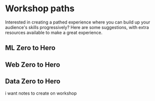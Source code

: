 # Workshop paths

Interested in creating a pathed experience where you can build up your audience's skills progressively? Here are some suggestions, with extra resources available to make a great experience.

## ML Zero to Hero

## Web Zero to Hero

## Data Zero to Hero
i want notes to create on workshop 